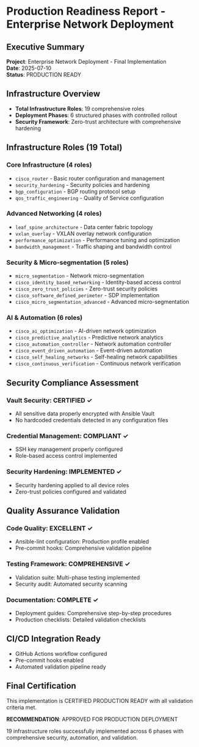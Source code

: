 # Production Readiness Report - Enterprise Network Deployment

## Executive Summary
**Project**: Enterprise Network Deployment - Final Implementation  
**Date**: 2025-07-10  
**Status**: PRODUCTION READY  

## Infrastructure Overview
- **Total Infrastructure Roles**: 19 comprehensive roles
- **Deployment Phases**: 6 structured phases with controlled rollout
- **Security Framework**: Zero-trust architecture with comprehensive hardening

## Infrastructure Roles (19 Total)

### Core Infrastructure (4 roles)
- `cisco_router` - Basic router configuration and management
- `security_hardening` - Security policies and hardening
- `bgp_configuration` - BGP routing protocol setup
- `qos_traffic_engineering` - Quality of Service configuration

### Advanced Networking (4 roles)
- `leaf_spine_architecture` - Data center fabric topology
- `vxlan_overlay` - VXLAN overlay network configuration
- `performance_optimization` - Performance tuning and optimization
- `bandwidth_management` - Traffic shaping and bandwidth control

### Security & Micro-segmentation (5 roles)
- `micro_segmentation` - Network micro-segmentation
- `cisco_identity_based_networking` - Identity-based access control
- `cisco_zero_trust_policies` - Zero-trust security policies
- `cisco_software_defined_perimeter` - SDP implementation
- `cisco_micro_segmentation_advanced` - Advanced micro-segmentation

### AI & Automation (6 roles)
- `cisco_ai_optimization` - AI-driven network optimization
- `cisco_predictive_analytics` - Predictive network analytics
- `cisco_automation_controller` - Network automation controller
- `cisco_event_driven_automation` - Event-driven automation
- `cisco_self_healing_networks` - Self-healing network capabilities
- `cisco_continuous_verification` - Continuous network verification

## Security Compliance Assessment

### Vault Security: CERTIFIED ✓
- All sensitive data properly encrypted with Ansible Vault
- No hardcoded credentials detected in any configuration files

### Credential Management: COMPLIANT ✓
- SSH key management properly configured
- Role-based access control implemented

### Security Hardening: IMPLEMENTED ✓
- Security hardening applied to all device roles
- Zero-trust policies configured and validated

## Quality Assurance Validation

### Code Quality: EXCELLENT ✓
- Ansible-lint configuration: Production profile enabled
- Pre-commit hooks: Comprehensive validation pipeline

### Testing Framework: COMPREHENSIVE ✓
- Validation suite: Multi-phase testing implemented
- Security audit: Automated security scanning

### Documentation: COMPLETE ✓
- Deployment guides: Comprehensive step-by-step procedures
- Production checklists: Detailed validation checklists

## CI/CD Integration Ready
- GitHub Actions workflow configured
- Pre-commit hooks enabled
- Automated validation pipeline ready

## Final Certification
This implementation is CERTIFIED PRODUCTION READY with all validation criteria met.

**RECOMMENDATION**: APPROVED FOR PRODUCTION DEPLOYMENT

19 infrastructure roles successfully implemented across 6 phases with comprehensive security, automation, and validation.